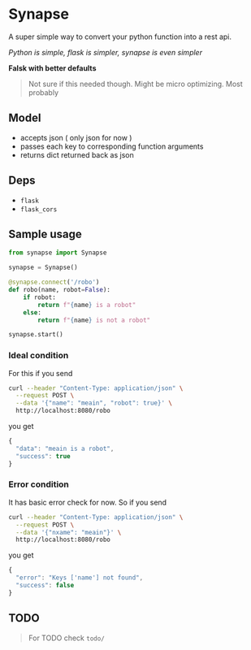 # Synapse

A super simple way to convert your python function into a rest api.

*Python is simple, flask is simpler, synapse is even simpler*

**Falsk with better defaults**

> Not sure if this needed though. Might be micro optimizing. Most probably

## Model

- accepts json ( only json for now )
- passes each key to corresponding function arguments
- returns dict returned back as json

## Deps

- `flask`
- `flask_cors`

## Sample usage

```python
from synapse import Synapse

synapse = Synapse()

@synapse.connect('/robo')
def robo(name, robot=False):
    if robot:
        return f"{name} is a robot"
    else:
        return f"{name} is not a robot"

synapse.start()
```

### Ideal condition
For this if you send
```bash
curl --header "Content-Type: application/json" \
  --request POST \
  --data '{"name": "meain", "robot": true}' \
  http://localhost:8080/robo
```
you get
```js
{
  "data": "meain is a robot",
  "success": true
}
```

### Error condition

It has basic error check for now. So if you send
```bash
curl --header "Content-Type: application/json" \
  --request POST \
  --data '{"nxame": "meain"}' \
  http://localhost:8080/robo
```

you get
```js
{
  "error": "Keys ['name'] not found",
  "success": false
}
```

## TODO
> For TODO check `todo/`
